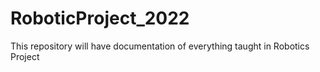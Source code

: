 # RoboticProject_2022
This repository will have documentation of everything taught in Robotics Project
